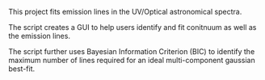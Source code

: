 This project fits emission lines in the UV/Optical astronomical spectra.

The script creates a GUI to help users identify and fit conitnuum as well as the emission lines. 

The script further uses Bayesian Information Criterion (BIC) to identify the maximum number of lines required for an ideal multi-component gaussian best-fit.
